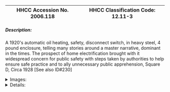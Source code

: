| **HHCC Accession No. 2006.118** |**HHCC Classification Code:  12.11-3**|
| ----------- | ----------- |
##### Description:
A 1920's automatic oil heating, safety, disconnect switch, in heavy steel, 4 pound enclosure, telling many stories around a master narrative, dominant in the times. The prospect of home electrification brought with it widespread concern for public safety with steps taken by authorities to help ensure safe practice and to ally unnecessary public apprehension, Square D, Circa 1928 [See also ID#230]


<details>
	<summary>Images:</summary>
<div class="gallery gallery-wrapper--full" contenteditable="false" data-is-empty="false" data-translation="Add images" data-columns="6">
<figure class="gallery__item"><a href="#DOMAIN_NAME#gallery/12.11-3.jpg" data-size="2197x1305"><img src="#DOMAIN_NAME#gallery/12.11-3-thumbnail.jpg" alt=""></a></figure>
<figure class="gallery__item"><a href="#DOMAIN_NAME#gallery/12.11-3a.jpg" data-size="1867x1070"><img src="#DOMAIN_NAME#gallery/12.11-3a-thumbnail.jpg" alt=""></a></figure>
</div>
</details>


<details>
	<summary>Details:</summary>

##### Group:
12.11 Pressure Atomizing Oil Burner Equipment and Systems - Other Components and Parts

##### Make:
Square D

##### Manufacturer:
Square D Company Canada Ltd., Walkerville Ontario

##### Model:
Cat 96211

##### Serial No.:
Body no. U-127-27-W

##### Size:
6 x 4 x 8' h

##### Weight:
5 lbs.

##### Circa:
1928

##### Rating:
Exhibit, education, and research quality, illustrating field electrical installation codes and practice, and the steps taken by electric utilities and equipment manufacturers to ally public fears over home electrification ' a necessary prerequisite for the development of a Canadian market place for automatic home heating equipment.

##### Patent Date/Number:
Name copyrighted 1922

##### Provenance:
From York County (York Region) Ontario, once a rich agricultural hinterlands, attracting early settlement in the last years of the 18th century. Located on the north slopes of the Oak Ridges Moraine, within 20 miles of Toronto, the County would also attract early ex-urban development, to be come a wealthy market place for the emerging household and consumer technologies of the early and mid 20th century. 

This artifact was discovered in the 1950's in the used stock of T. H. Oliver, Refrigeration and Electric Sales and Service, Aurora, Ontario, an early worker in the field of agricultural, industrial and consumer technology. 

This particular safety switch was used on a residential heating system in York County [York Region], North of Toronto during the 1930's.   

Carries the official seal of the Hydro Electric Power Commission of Ontario, approval No. 634

##### Type and Design:
Heavy steel cabinet in black enamel
Padlock style hinged cover 
Classic Square D profile with classic logo,  a prominent symbol recognized throughout the industry through the 20th century
Single throw side operated lever switch
Twin fuses, making provision for fused neutral

##### Construction:


##### Material:


##### Special Features:
Brass name plate, decorated in black with safety instructions 
Blue and white seal of the Hydro Electric Power Commission of Ontario, aproval No. 634 
Original box connector
Field installed dual knock out cover in galvanized sheet metal stock, screwed in place with 2 no 8-32 x ' inch machine screws, illustrates the adherence to the electrical code requirements of the day
External # 8 solder lug affixed to the box, illustrates the grounding practice of the day in which much cable was not grounded and required a separate grounding network.

##### Accessories:


##### Capacities:


##### Performance Characteristics:


##### Operation:


##### Control and Regulation:


##### Targeted Market Segment:


##### Consumer Acceptance:


##### Merchandising:


##### Market Price:


##### Technological Significance:
The danger of fire and electrocution were matters of wide spread public concern in the 1920's through 30's. Robustly designed equipment, evidence of government certification and equipment testing standards, as well as evidence of competent field practices and craftsmanship were all-important indicators intended to demonstrate due care, caution and respect for public safety.     
Approved field practice, enforced by electrical inspectors, required that such panel boards be installed at the entrance to the furnace or boiler room within easy reach, allowing the homeowner full control and access, in order to shut down the system manually in the case of emergency [see ID#230]. 
The switch provides an example of the use of terminology in the description and specification of safety switches in the early years of home electrification technology. The device is described prominently on the cover as 'single throw fused bottom'.  
Of technological significance, in the history of emerging technology of home electrification , is this 120 volt, fused, disconnect switch designed with a fused neutral - a practice which would be rethought a few years later, and abandoned.

##### Industrial Significance:
The device tells the stories of the widespread apprehension over the coming of home electrification and the steps taken by the underwriters, regulators [codes and practices], electric utilities and equipment manufacturers to ally public fears over home electrification ' and in fact ensure public safety in an embryonic and rapidly developing field where there was little practical experience to draw on.
The embryonic HVACR industry of the times was anxious to work with the electrical equipment manufacturers, regulators and underwriters in publishing re-assuring information on the many benefits and safety of home electrification, as well as educating the tradesmen of the day on electrical codes and safe practices. For these were seen as necessary prerequisites for the sale of automatic home heating equipment.

##### Socio-economic Significance:


##### Socio-cultural Significance:
Featured prominently on the switch, in large black letters on a white panel, an integral part of the design and styling of the switch are the 'code words' intended to ally public fears and instil confidence in public authorities and manufactures concerning the safety of the equipment and practices being followed: 
'Safety Switch'
'Makes Electricity Safe for Everyone'    
Skilful managing of classic 'approach avoidance' psychological effect was major factors in shaping the market place of the day. There was a strong desire to partake of the many benefits of home electrification, which produced a strong psychological force of attraction. As duly demonstrated, the challenge was to reduce the avoidance factor to a manageable level, through a system of verbal cues and assurances.

##### Donor:
G. Leslie Oliver, The T. H. Oliver HVACR Collection

##### HHCC Storage Location:


##### Tracking:


##### Bibliographic References:
Wiring Diagram ' Minneapolis Type R117-2 Protectorelay Models G and F Machines, Fess Oil Burner of Canada Ltd. Toronto and Montreal, Drwing No. 598, [Undated likely circa 1929]

##### Notes:


##### Related Reports:

</details>
